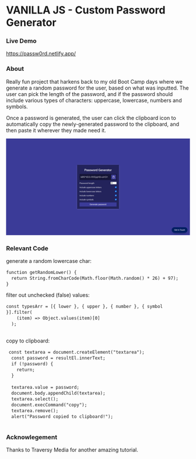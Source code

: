 # VANILLA JS - Custom Password Generator

### Live Demo

https://passw0rd.netlify.app/

### About

Really fun project that harkens back to my old Boot Camp days where we generate a random password for the user, based on what was inputted. The user can pick the length of the password, and if the password should include various types of characters: uppercase, lowercase, numbers and symbols.

Once a password is generated, the user can click the clipboard icon to automatically copy the newly-generated password to the clipboard, and then paste it wherever they made need it.

![example_png](./example.png)

### Relevant Code

generate a random lowercase char:

```
function getRandomLower() {
  return String.fromCharCode(Math.floor(Math.random() * 26) + 97);
}

```

filter out unchecked (false) values:

```
const typesArr = [{ lower }, { upper }, { number }, { symbol }].filter(
    (item) => Object.values(item)[0]
  );


```

copy to clipboard:

```
 const textarea = document.createElement("textarea");
  const password = resultEl.innerText;
  if (!password) {
    return;
  }

  textarea.value = password;
  document.body.appendChild(textarea);
  textarea.select();
  document.execCommand("copy");
  textarea.remove();
  alert("Password copied to clipboard!");


```

### Acknowlegement

Thanks to Traversy Media for another amazing tutorial.
